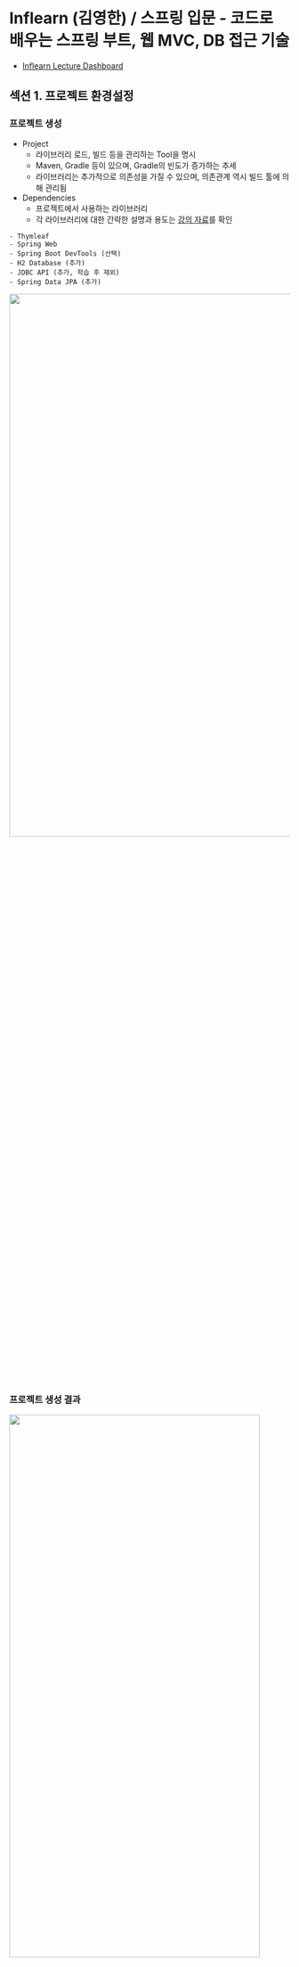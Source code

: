 # Inflearn (김영한) / 스프링 입문 - 코드로 배우는 스프링 부트, 웹 MVC, DB 접근 기술

- [Inflearn Lecture Dashboard](https://www.inflearn.com/course/%EC%8A%A4%ED%94%84%EB%A7%81-%EC%9E%85%EB%AC%B8-%EC%8A%A4%ED%94%84%EB%A7%81%EB%B6%80%ED%8A%B8/dashboard)

## 섹션 1. 프로젝트 환경설정
### 프로젝트 생성
- Project 
  - 라이브러리 로드, 빌드 등을 관리하는 Tool을 명시
  - Maven, Gradle 등이 있으며, Gradle의 빈도가 증가하는 추세
  - 라이브러리는 추가적으로 의존성을 가질 수 있으며, 의존관계 역시 빌드 툴에 의해 관리됨
- Dependencies 
  - 프로젝트에서 사용하는 라이브러리
  - 각 라이브러리에 대한 간략한 설명과 용도는 [강의 자료](etc/스프링%20입문%20-%20코드로%20배우는%20스프링%20부트,%20웹%20MVC,%20DB%20접근%20기술%20v2022-11-28.pdf)를 확인
```
- Thymleaf
- Spring Web
- Spring Boot DevTools (선택)
- H2 Database (추가)
- JDBC API (추가, 학습 후 제외)
- Spring Data JPA (추가)
```
<a href="https://start.spring.io/">
  <img src="../Image/start-spring-io.png" width="600" height="50%">
</a>

### 프로젝트 생성 결과
<img src="../Image/basic-structure.png" width="450" height="50%">

- src/main : 실제 소스 및 Resource
  - java : 실제 패키지 & 소스 파일
  - resource : java 소스 파일을 제외한 xml, html, property와 같은 설정 파일
- src/test : 테스트 코드 부분
- pom.xml, build.gradle : 프로젝트에 대한 라이브러리 정보

### 프로젝트 실행 & JAR 파일 생성
```sh
# 프로젝트 실행
./gradlew bootRun

# jar 생성
./gradlew build

# jar 실행
## 구형 배포 방식 : Tomcat에 war 파일을 업로드
## 최근 배포 방식 : 해당 서버에서 jar 파일을 실행
java -jar build/libs/introduction-0.0.1-SNAPSHOT.jar

# Build 결과물 clean
./gradlew clean
```

## 섹션 2. 스프링 웹 개발 기초
- 웹 서버를 개발하는 3가지의 방법
- Spring boot 웹 어플리케이션 실행 시, 내부적으로 Tomcat을 실행
- 외부의 모든 요청에 대해 컨트롤러에서 처리 여부를 확인
  - 컨트롤러 처리 불가능 -> [정적 컨텐츠](#정적-컨텐츠)
  - 컨트롤러 처리, 화면 응답 -> [MVC와 템플릿 엔진](#mvc와-템플릿-엔진)
  - 컨트롤러 처리, 데이터 응답 -> [API](#api)

### 정적 컨텐츠
- resources/static에서 해당 자원을 찾아 있는 그대로 전달
- 정적 내용 이외에 데이터 바인딩, 코딩 등은 불가능
- [resources/static/index.html](src/main/resources/static/index.html)이 스프링의 Default Welcome Page
- [resources/static/hello-static.html](src/main/resources/static/hello-static.html) 역시 추가적인 조작 없이 그대로 사용됨

### MVC와 템플릿 엔진
- 서버에서 정적 html이 아닌 동적으로 생성된 html을 전달하고자 함
- 스프링에서 Model, View, Controller 패턴 기능을 제공 
- **템플릿 처리 과정**
  1. 사용자로부터 요청을 받은 톰캣은 스프링에게 해당 요청을 전달
  2. 스프링은 해당 요청을 처리할 수 있는 컨트롤러와 메소드를 확인 (@Controller와 @RequestMapping, @GetMapping 등을 사용)
  3. 컨트롤러 안에서 입력 받은 내용(@RequestParam, Model 등)을 바탕으로 해당 요청을 처리. 이때 화면에서 사용될 정보는 Model 객체에, 템플릿으로 활용될 파일의 이름은 리턴 값(문자열)으로 명시
  4. 스프링이 반환된 ViewName(문자열)을 viewResolver에게 전달하면, viewResolver가 화면을 찾아 템플릿 엔진에 연결
  5. 템플릿 엔진(Thymleaf 등)이 html과 Model을 바탕으로 랜더링을 진행한 후 사용자에게 반환
```java
// package com.example.introduction.controller;
// import something;

@Controller
public class HelloController {
    @GetMapping("hello")
    public String hello(Model model) {
        model.addAttribute("data", "Hello World!");
        return "hello"; // resources/templates/hello.html
    }
    @GetMapping("hello-mvc")
    public String helloMvc(@RequestParam("name") String name, Model model) {
        model.addAttribute("name", name);
        return "hello-template"; // resources/templates/hello-template.html
    }
// ...
```

### API
- Json 데이터 구조 포맷으로 데이터를 전달
- Controller에 실행 메소드 상단에 @ResponseBody를 선언
  - viewResolver 대신 HttpMessageConverter가 동작(스프링 부트의 자동 설정)
  - HTTP의 body에 문자 내용을 직접 반환(html body tag가 아님!)
  - @ResponseBody와 @Controller의 합성이 @RestController
- byte 처리 등등 기타 여러 HttpMessageConverter가 기본으로 등록되어 있음
  - 클라이언트의 HTTP Accept 해더와 컨트롤러 반환 타입 정보를 조합하여 HttpMessageConverter가 선택됨
  - 메소드가 문자열을 반환하는 경우, Default 문자 처리 컨버터인 StringHttpMessageConverter가 작동히여 문자열로 반환
  - 객체를 반환하는 경우, Default 객체 처리 컨버터인 MappingJackson2HttpMessageConverter가 작동하여 Json으로 반환
  - 객체를 Json으로 변경해주는 여러 라이브러리가 존재(Jackson, Gson ... )
```java
// package com.example.introduction.controller;
// import something;

@Controller
public class HelloController {
    // ...
    @GetMapping("hello-string")
    @ResponseBody
    public String helloString(@RequestParam("name") String name) {
        return "hello " + name; // StringHttpMessageConverter 작동
    }
    @GetMapping("hello-api")
    @ResponseBody
    public Hello helloApi(@RequestParam("name") String name) {
        Hello hello = new Hello();
        hello.setName(name);
        return hello; // MappingJackson2HttpMessageConverter 작동, Hello 객체를 Json으로 전달
    }
    static class Hello { // 사용자에게 전달할 객체
        private String name;
        public String getName() { return name; }
        public void setName(String name) { this.name = name; }
    }
}
```

## 섹션 3. 회원 관리 예제 - 백엔드 개발
- 매우 간단한 요구사항을 통해 레이어드 아키텍쳐와 테스트 코드를 실습
  - 컨트롤러 : 웹 MVC의 컨트롤러 역할
  - 서비스 : 핵심 비즈니스 로직 구현
  - 리포지토리 : 데이터베이스에 접근, 도메인 객체를 DB에 저장하고 관리
  - 도메인 : 비즈니스 도메인 객체, 예) 회원, 주문 등 주로 데이터베이스에 저장, 관리
- 비즈니스 요구사항 정리
  - 회원 데이터 : id(시스템이 정하는 Long), name(사용자가 입력하는 String)
  - 회원 등록과 조회 기능
  - 데이터 베이스 선정이 이루어지지않음 -> Repository는 인터페이스(역할)로 구현

### 회원 도메인과 리포지토리 개발과 테스트 케이스 작성
- [Member](src/main/java/com/example/introduction/domain/Member.java)
```
특이사항 없음
```
- [MemberRepository](src/main/java/com/example/introduction/repository/MemberRepository.java)
```
# MemberRepository의 save(메소드)의 입력 변수 타입은 무엇이 적절할까?
강의에서는 Member(객체) 타입을 전달받았는데, 기본 타입을 전달받아 내부에서 객체를 생성한 후에 기능을 수행해도 되지 않을까?

안될건 없지만 여러 상황을 고려했을 때, 객체 타입을 입력받는 것이 바람직할 것 같다.

1. 현재는 저장하고자 하는 객체의 구성 요소가 단순함으로 기본 타입으로 입력받아 저장하는 것이 문제가 되지 않을 것이다.
하지만 구성 요소가 복잡해진다면 메소드 사용 시, 파라미터 입력 순서 고려해야하는 등의 번거로움이 존재한다.

Member save(String name, String email, String address); // Member 객체가 복잡해지기 시작한다면 ...

또한, Member(객체)의 구성 요소가 변경, 삭제, 추가될 때 인터페이스의 변경이 발생할 가능성이 있으며, 
인터페이스의 구현체 역시 연쇄적인 수정이 불가피하다. 이는 OOP의 SOLID 원칙 중 OCP 원칙을 위반한다.

2. save(메소드)의 역할은 Member(객체)를 저장하는 것이다. 
Member save (String name)는 문자열 name을 저장한다는 의미로 받아들여 질 수 있으며, 동료 개발자를 혼란에 빠트리기에 충분하다.
구현에 반드시 문자열 name을 입력 변수로 받아 저장하는 메소드가 필요하다면, 차라리 saveWithName 만드는 것이 그.나.마. 합리적일 것이다.

------------------------------------------------------------

# 그렇다면 MemberRepository의 save(메소드)의 반환 타입은 무엇이 적절할까? 이에 대한 결과를 Boolean으로 반환해도 되지 않을까? -> 생각해보기

Hint? 입력 변수 타입을 Member 객체로 받게되면 Call By Reference에 의해 원본의 수정이 발생할 가능성이 있다.
```
- [MemoryMemberRepository](src/main/java/com/example/introduction/repository/MemoryMemberRepository.java)
```
Java 8 Stream과 Lambda의 개념과 간략한 사용법을 확인하여 정리
```
- [MemoryMemberRepositoryTest](src/test/java/com/example/introduction/repository/MemoryMemberRepositoryTest.java)
```
JUnit의 개념과 간략한 사용법을 확인하여 정리
```

### 회원 서비스 개발과 테스트 케이스 작성
- [MemberService](src/main/java/com/example/introduction/service/MemberService.java)
```
Java 8 Optional의 개념과 간략한 사용법을 확인하여 정리
```
- [MemberServiceTest](src/test/java/com/example/introduction/service/MemberServiceTest.java)
```
# MemberService와 MemberServiceTest는 코드 작성 중, 객체 간의 의존성에 대한 문제가 발생하고 이를 해결하기 위한 과정이 존재한다.
따라서, 주석을 통해 코드 작성의 흐름과 문제점 그리고 해결 방법을 고민해 보아야한다.

------------------------------------------------------------

# BeforeEach를 통해 MemberService, MemoryMemberRepository 객체를 매번 생성할 필요가 있을까?

1. @BeforeAll을 사용하여 1회만 객체를 생성해도 되지 않을까?
가능하다. 단 BeforeAll의 메소드는 static으로 설정해 주어야하며, 이에 따라 MemberService, MemoryMemberRepository의 선언 역시 static으로 해주어야한다. 

static MemberService memberService;
static MemoryMemberRepository memoryMemberRepository;

@BeforeAll
static void beforeAll() {
    memoryMemberRepository = new MemoryMemberRepository();
    memberService = new MemberService(memoryMemberRepository);
}

Test 클래스의 라이프 사이클을 변경하면 static으로 설정하지 않고도 진행이 가능하다.
(Spring에 관한 주제를 다룸으로 별도로 JUnit을 학습할 때 정리하자)

2. 전역변수 선언과 동시에 객체를 생성해도 되지 않을까?
이 방법 역시 가능하다. 특별한 제약 사항이 없으며, 코드 역시 훨씬 간결해 보인다.

MemoryMemberRepository memoryMemberRepository = new MemoryMemberRepository();
MemberService memberService = new MemberService(memoryMemberRepository);

3. 그렇다면 3가지의 방법 중 어떠한 방법이 가장 합리적인 테스트 객체 생성 방법일까? -> 생각해보기
```

## 섹션 4. 스프링 빈과 의존관계
- 사용자의 요청을 처리하고 적절한 응답을 반환하는 컨트롤러를 작성하고 스프링 빈의 개념과 의존성 설정에 대해 학습하는 것이 목표
- 컨트롤러는 이전에 작성한 서비스 레이어를 이용하는데, 이를 **컨트롤러가 서비스 객체에 의존한다** 혹은 **의존성을 가지고 있다**고 표현함

### 컴포넌트 스캔과 자동 의존관계 설정
- 스프링을 사용한다는 것은 [MemberController](src/main/java/com/example/introduction/controller/MemberController.java)처럼 서비스에 필요한 클래스를 스프링 컨테이너에 등록하고 이를 받아서 사용하겠다는 의미
  - **클래스 안에서 사용할 의존성을 외부(스프링)에서 주입 받아 사용하는 것을 DI(Dependency Injection)라 함**
  - 스프링 컨테이너에 등록되는 객체는 단 하나의 인스턴스(싱글톤 객체)만 생성(Default, 설정 변경 가능하지만 거의 그대로 사용)하여 불필요한 중복을 제거
  - Why? 하나의 서비스 레이어는 여러 컨트롤러에서 사용될 수 있지만 다른 인스턴스일 필요는 없음
- 현재의 MemberService는 순수한 형태의 자바 클래스임으로 스프링 컨테이너가 MemberService의 존재를 알 수 없음, 따라서 실행 시 MemberService를 찾을 수 없다는 오류가 발생함
  - MemberService에 @Service를, MemoryMemberRepository에 @Repository를 각각 추가하면 스프링 컨테이너가 해당 객체를 스프링 빈으로 관리
```java
// package com.example.introduction.service;
// import something;

@Service
// 클래스에 @Service 을 사용하면 스프링이 시작하는 시점에 스프링 컨테이너를 통해 해당 객체(MemberService)를 생성, 관리 
public class MemberService {
  private final MemberRepository memberRepository;

  @Autowired
  // 생성자에 @Autowired 를 사용하면 객체 생성 시점에 해당 생성자를 실행하며, 실행에 필요한 스프링 빈(여기서는 MemberRepository)을 스프링 컨테이너에서 찾아서 연결(주입)해줌
  public MemberService(MemberRepository memberRepository) {
    this.memberRepository = memberRepository;
  }
}

// package com.example.introduction.repository;
// import something;

@Repository
// 클래스에 @Repository 을 사용하면 스프링이 시작하는 시점에 스프링 컨테이너를 통해 해당 객체(MemoryMemberRepository)를 생성, 관리
public class MemoryMemberRepository implements MemberRepository { }
```
- 스프링 빈을 등록하는 방법에는 2가지 방법이 존재하며 위와 같이 @Controller, @Service, @Repository 를 사용하는 것을 컴포넌트 스캔 방식이라함
  - @ComponentScan(@SpringBootApplication의 내부 요소) 이 포함된 클래스의 하위 패키지의 @Component를 포함한 클래스들이 스캔 대상
  - @Controller, @Service, @Repository 내부에는 @Component 가 포함됨
```
# 컴포넌트 스캔 방식의 장단점? -> 생각해보기
```

### 자바 코드로 직접 스프링 빈 등록하기
- 컴포넌트 스캔 방식을 사용(추가 설정이 없는 경우)하면 객체의 생성 및 의존성 연결을 **스프링이 자동으로 진행**함
- 이번에는 개발자가 직접 스프링 빈을 설정할 수 있는 방법을 학습
  - 같은 환경을 가정하기 위해 Controller 클래스 제외한 나머지 클래스들의 어노테이션을 제거
  - [MemberService](src/main/java/com/example/introduction/service/MemberService.java)
  - [MemoryMemberRepository](src/main/java/com/example/introduction/repository/MemoryMemberRepository.java)
- 개발자가 직접 스프링 빈을 설정하기 위해 XML이나 Java코드를 이용할 수 있음
  - XML로 설정하는 방식은 최근에는 잘 사용하지 않으므로 생략
  - Java 코드를 이용하여 스프링 빈을 설정하는 초기 SpringConfig.java 소스
```java
// package com.example.introduction;
// import something;

@Configuration
/*
 스프링이 시작하는 시점에 해당 객체의 @Bean 메소드를 이용하여 스프링 빈을 생성, 등록
 어떠한 구현체를 주입할지 개발자가 Java 코드로 설정할 수 있음
*/
public class SpringConfig {
    @Bean
    // 메소드를 실행하여 반환되는 객체를 스프링 빈에 등록
    public MemberService memberService() {
        // MemberService는 생성자는 MemberRepository 구현체를 필요로 함
        return new MemberService(memberRepository());
    }
    @Bean
    // 메소드를 실행하여 반환되는 객체를 스프링 빈에 등록
    public MemberRepository memberRepository() {
        // MemoryMemberRepository 를 주요 구현체로 사용하는 경우
        return new MemoryMemberRepository();
    }
}
```
- 컨트롤러의 경우, 스프링 빈으로 등록되는 것 이외에도 사용자 요청의 진입점을 나타내야함으로 @Controller 를 그대로 사용
  - 컴포넌트 스캔 방식으로 스프링 빈이 됨으로 중간에 @Bean 을 사용하여 설정할 수 없음
  - 예제에서 컨트롤러가 사용하는 의존성 객체는 @Configuration 에 등록된 내용을 기반으로 연결(주입)되어짐
- 컴포넌트 스캔과 Java 스프링 빈 설정은 각각 장단점이 존재
  - 실무에서는 주로 정형화된 컨트롤러, 서비스, 리포지토리 같은 코드는 컴포넌트 스캔을 사용
  - 컴포넌트 스캔은 코드가 간략하여 편해보이지만 변경 시 여러 코드의 수정이 필요
  - Java 스프링 빈 설정 파일을 운영하면 매우 쉽게 구현체를 변경할 수 있음
  - 정형화되지 않거나, 상황에 따라 구현 클래스를 변경해야 하면 Java 스프링 빈 설정 파일을 사용하는 것이 유리
  - 예제에서는 리포지토리 구현체를 변경할 예정이므로, 컴포넌트 스캔 방식 대신 Java 스프링 빈 설정 파일을 사용
- 컴포넌트 스캔 시, 의존성 주입 방식은 3가지 방식이 존재
```java
/*
 Field Injection
 변경할 수 있는 방법이 아예 없음, 현재는 거의 사용하지 않음
*/
@Autowired private MemberRepository memberRepository;

/*
 Setter Injection
 final로 설정할 수 없으며, set 메소드가 public으로 노출 되어야함
 MemberService가 설정된 이후 변경될 이유가 없을 텐데 변경이 가능함
*/
private MemberService memberService;

@Autowired
public void setMemberService(MemberService memberService) {
    this.memberService = memberService;
}

/*
 Constructor Injection
 의존 관계가 실행(runtime) 중에 동적으로 변하는 경우는 거의 없으므로 생성자 주입을 권장
*/
private final MemberService memberService;

@Autowired
public MemberController(MemberService memberService) {
    this.memberService = memberService;
}
```

## 섹션 5. 회원 관리 예제 - 웹 MVC 개발
- [MemberController](src/main/java/com/example/introduction/controller/MemberController.java)을 통해 회원 가입과 조회 기능을 작성하는 것이 목표

### 회원 웹 기능 - 홈 화면 추가
- [HomeController](src/main/java/com/example/introduction/controller/HomeController.java)와 [home.html](src/main/resources/templates/home.html) 작성
- 외부의 모든 요청에 대해 컨트롤러에서 처리 여부를 **먼저 확인**함으로 [정적 컨텐츠](#정적-컨텐츠)에서 작성한 [index.html](src/main/resources/static/index.html)은 무시됨

### 회원 웹 기능 - 등록
- 사용자가 데이터를 입력하는 화면([createMemberForm.html](src/main/resources/templates/members/createMemberForm.html))과 전달되는 데이터([MemberForm](src/main/java/com/example/introduction/controller/MemberForm.java))형태를 정의
- 스프링이 화면 form/input/name 속성의 값(name)과 MemberForm(name 변수)을 매칭하여 컨트롤러에게 전달
- [MemberController/create](src/main/java/com/example/introduction/controller/MemberController.java)에 등록 기능 작성
- Get은 데이터를 조회할때, Post는 데이터를 서버에 전달할때 사용됨

### 회원 웹 기능 - 조회
- [MemberController/memberList](src/main/java/com/example/introduction/controller/MemberController.java)에 조회 기능 작성
- 템플릿 엔진이 Model안의 데이터를 읽어서(getter) 화면([memberList.html](src/main/resources/templates/members/memberList.html))을 랜더링 

## 섹션 6. 스프링 DB 접근 기술
1. 메모리에 저장되는 데이터는 애플리케이션이 종료되면 삭제됨
2. 작고 쉽게 사용이 가능한 [H2 데이터베이스를 설치](#h2-데이터베이스-설치)하고 [순수 JDBC API](#순수-jdbc)를 통해 데이터를 저장해보기
3. 순수 JDBC의 불편한 방식을 개선하고 SQL에 집중하기 위해 [스프링이 제공하는 JdbcTemplate](#스프링-jdbctemplate) 적용
4. 개발자가 직접 SQL을 작성하지 않고 객체를 DB에 저장, 관리할 수 있게끔 지원하는 [JPA](#jpa) 적용
5. 스프링에서 JPA를 쉽게 사용할 수 있게 추상화한 기술인 [스프링 데이터 JPA](#스프링-데이터-jpa) 적용

### H2 데이터베이스 설치
- [H2 Database 다운로드](https://h2database.com/h2-2019-10-14.zip) (클릭 시 해당 강의에서 사용하는 버전으로 다운로드)
- 압축 해제 후, Shell Script에 실행 권한 부여 및 실행
```sh
# 폴더 이동
cd h2/bin

# Mac을 사용하는 경우 실행 권한 부여
chmod 755 h2.sh

# H2 Database 실행
./h2.sh
``` 
- [웹 화면](http://localhost:8082/)에서 DataBase 파일 생성 및 접근
```
jdbc:h2:~/Documents/twil/SpringBootStudy/introduction/etc/test
-> .../etc 에 test.mv.db 가 생성됨

jdbc:h2:tcp://localhost/~/Documents/twil/SpringBootStudy/introduction/etc/test
-> 파일 시스템이 아닌 tcp 소켓으로 접근, JDBC가 사용해야할 정보
```
- 테이블 생성은 [ddl.sql](sql/ddl.sql) 참고

### 순수 JDBC
- [build.gradle](build.gradle)
  - JDBC, H2 데이터베이스 라이브러리 추가
```gradle
implementation 'org.springframework.boot:spring-boot-starter-jdbc' // Java에서 DB에 접근하기 위한 (필수) JDBC 라이브러리
runtimeOnly 'com.h2database:h2' // DB와 연결할 때, 데이터베이스가 제공하는 클라이언트를 사용
```
- [application.properties](src/main/resources/application.properties)
  - DB 접속 시 필요한 정보(spring datasource)를 명시
  - 스프링이 시작하는 시점에 해당 정보를 바탕으로 DB에 연결할 수 있는 DataSource 라는 객체를 생성함
```properties
spring.datasource.url=jdbc:h2:tcp://localhost/~/Documents/twil/SpringBootStudy/introduction/etc/test // 접근 URL 정보
spring.datasource.driver-class-name=org.h2.Driver // 드라이버 종류
spring.datasource.username=sa // DB 사용자 명
```
- [JdbcMemberRepository](src/main/java/com/example/introduction/repository/JdbcMemberRepository.java)
  - JDBC를 이용하여 MemberRepository 구현
  - 개발자는 스프링이 생성해둔 DataSource 객체의 Connection, PreparedStatement을 통해 SQL을 입력, 실행
  - ResultSet을 통해 반환된 결과를 처리하고 Connection, PreparedStatement, ResultSet을 close
  - 위와 같이 JDBC API로 직접 코딩하는 것은 아주 먼 옛날 이야기, 고대 개발자들이 겪은 어려움을 체험
- JdbcMemberRepository를 사용하게끔 [SpringConfig](src/main/java/com/example/introduction/SpringConfig.java) 수정
- 잘 설계된 OOP에 스프링의 DI를 사용한다면 기존 코드(MemberService 등)를 전혀 손대지 않고, 설정 소스(SpringConfig)의 변경만으로 구현 클래스를 변경할 수 있음
```
JDBC 개념을 확인하여 정리
```

### 스프링 통합 테스트
- 데이터베이스 연결, JDBC 구현 기능을 테스트하고 싶지만 앞서 진행한 방식으로는 테스트를 진행할 수 없음
  - Why? 지금까지의 테스트 코드는 스프링의 도움이 필요 없는 순수한 자바 코드, 스프링이 가지고 있는 DB 정보(DataSource)를 사용할 수 없음
  - But, 스프링이 제공하는 통합 테스트를 진행하면 스프링을 실행시켜 테스트를 진행할 수 있음
- [MemberServiceIntegrationTest](src/test/java/com/example/introduction/service/MemberServiceIntegrationTest.java)
  - 실무에서 통합 테스트보다는 단위 테스트를 더 많이 하는 것을 권장
```
단위 테스트, 통합 테스트의 개념을 확인하여 정리
```

### 스프링 JdbcTemplate
- 순수 Jdbc API와 동일한 환경설정
- [JdbcTemplateMemberRepository](src/main/java/com/example/introduction/repository/JdbcTemplateMemberRepository.java)
  - JdbcTemplate을 이용하여 MemberRepository 구현
  - 스프링 JdbcTemplate과 MyBatis 같은 라이브러리는 JDBC API에서 본 반복 코드를 대부분 제거
  - 템플릿 메소드 패턴과 여러 패턴을 사용하여 코드를 줄인 결과
- JdbcTemplateMemberRepository를 사용하게끔 [SpringConfig](src/main/java/com/example/introduction/SpringConfig.java) 수정
- 많이 편해지긴 했지만 여전히 SQL은 직접 작성해야 함
```
템플릿 메소드 패턴, 콜백의 개념을 확인하여 정리
```

### JPA
- Java Persistence API의 약자로 **Java 진영의 ORM 기술에 대한 표준 명세(인터페이스)** 이며 이를 구현하는 여러 구현체가 있음
  - Hibernate, EclipseLink, DataNucleus 등이 있으며 주로 Hibernate 사용(스프링 Default)
- [build.gradle](build.gradle)
  - JPA 라이브러리 추가, JDBC 라이브러리 제거
  - spring-boot-starter-data-jpa 는 내부에 JDBC 관련 라이브러리를 포함
```gradle
// implementation 'org.springframework.boot:spring-boot-starter-jdbc' // Java에서 DB에 접근하기 위한 (필수) JDBC 라이브러리
implementation 'org.springframework.boot:spring-boot-starter-data-jpa' // JPA 라이브러리 (JDBC 포함)
runtimeOnly 'com.h2database:h2' // DB와 연결할 때, 데이터베이스가 제공하는 클라이언트를 사용
```
- [application.properties](src/main/resources/application.properties)
  - DB 접속 시 필요한 정보(spring datasource)를 명시 + JPA 관련 설정 추가
  - 스프링이 시작하는 시점에 해당 정보를 바탕으로 DB에 연결할 수 있는 EntityManager 라는 객체를 생성함
```properties
spring.jpa.show-sql=true // JPA가 생성하는 SQL을 출력
spring.jpa.hibernate.ddl-auto=none // JPA가 제공하는 테이블 자동 생성 기능(none = 해당 기능 미사용, create = 엔티티 정보를 바탕으로 테이블 자동 생성)
```
- [Member](src/main/java/com/example/introduction/domain/Member.java) 수정
  - JPA에서 제공하는 각종 어노테이션을 통해 객체(Member)와 DB 테이블을 연결할 수 있음
  - SQL과 데이터 중심의 설계에서 객체 중심의 설계로 패러다임을 전환할 수 있음으로 개발 생산성의 증대를 기대할 수 있음
- [JpaMemberRepository](src/main/java/com/example/introduction/repository/JpaMemberRepository.java)
  - JPA를 이용하여 MemberRepository 구현
  - 기존의 중복 코드의 제거뿐만 아니라 Entity 객체의 PK를 기반으로 한 기본적인 CRUD SQL을 대신 생성, 실행
  - PK 기반이 아닌 SQL의 경우, SQL과 유사한 JPQL(객체 지향 쿼리 언어) 작성을 통해 DB 작업을 진행(SQL로 번역이 이루어짐)
- [MemberService](src/main/java/com/example/introduction/service/MemberService.java) 수정
  - JPA를 통한 모든 데이터 조작 과정에는 트랜잭션이 필요함
  - 하나의 비즈니스 로직은 2개 이상의 데이터 조작으로 이루어질 수 있음으로 서비스 계층에 트랜잭션을 추가
- JpaMemberRepository를 사용하게끔 [SpringConfig](src/main/java/com/example/introduction/SpringConfig.java) 수정
- JPA는 스프링만큼 거대한 기술이고, 학습해야 할 분량도 방대함으로 해당 강의에서는 이러한 개념이 있다는 것만 확인
```
JPA의 주요 핵심 개념을 확인하여 정리
```

### 스프링 데이터 JPA
- JPA와 동일한 환경설정
- [SpringDataJpaMemberRepository](src/main/java/com/example/introduction/repository/SpringDataJpaMemberRepository.java)
  - 스프링 데이터 JPA을 이용하여 MemberRepository 구현
  - 스프링 데이터 JPA가 프록시라는 기술을 통해 JpaRepository를 상속받는 인터페이스(SpringDataJpaMemberRepository)를 구현체로 만들어 스프링 빈으로 자동 등록
  - 개발자는 구현 클래스 없이 인터페이스 만으로 개발을 완료하고 스프링 데이터 JPA가 만들어 둔 구현체를 Injection받아 사용, 핵심 비즈니스 로직을 개발하는데 집중
  - JpaRepository의 내부에는 기본적으로 필요한 CRUD 메소드들과 페이징 기능이 자동 제공됨
  - 메소드 이름의 규칙을 가지고 메소드 내용을 직접 생성(findByName, findByNameAndEmail)
- SpringDataJpaMemberRepository를 사용하게끔 [SpringConfig](src/main/java/com/example/introduction/SpringConfig.java) 수정
- 스프링 데이터 JPA 프레임 워크는 JPA를 편리하게 사용하도록 도와주는 기술, 따라서 JPA를 먼저 학습한 후에 스프링 데이터 JPA를 학습하는 것이 바람직
  - 실무에서는 JPA와 스프링 데이터 JPA를 기본으로 사용하고 복잡한 동적 쿼리는 Querydsl이라는 라이브러리를 사용
  - Querydsl로도 해결하기 어려운 쿼리는 JPA가 제공하는 네이티브 쿼리를 사용하거나, 앞서 학습한 스프링 JdbcTemplate, MyBatis를 사용
```
프록시 개념을 확인하여 정리
```

## 섹션 7. AOP
### AOP가 필요한 상황
- AOP를 **언제, 왜** 써야하는지 아는 것이 중요
  - 모든 메소드의 호출 시간을 측정하고 싶다면?
```java
long start = System.currentTimeMillis();
try {
    // 실제 비즈니스 로직
} finally {
    long finish = System.currentTimeMillis();
    long timeMs = finish - start;
    System.out.println("join " + timeMs + "ms");
}
```
- 시간을 측정하는 로직은 공통 관심 사항(cross-cutting concern)
- 실제 비즈니스 로직은 핵심 관심 사항(core concern)
- 공통 관심 사항과 핵심 관심 사항이 섞여서 유지보수가 어려움

### AOP 적용
- AOP(Aspect Oriented Programming, 관점 지향 프로그래밍)의 개념이 등장
  - 공통 관심 사항(cross-cutting concern)과 핵심 관심 사항(core concern)을 분리
  - 시간을 측정하는 로직을 별도의 공통 로직으로 생성하고 원하는 곳에 적용
- [TimeTraceAop](src/main/java/com/example/introduction/aop/TimeTraceAop.java)
  - 공통 관심 내용을 작성하고 적용할 부분을 지정
  - 핵심 관심 사항에 필요한 내용만을 작성할 수 있음
  - 변경 및 유지 보수가 용이
- 스프링 빈 의존성 연결 시 공통 관심 사항을 수행하는 가짜 대상(프록시)를 만들어 내어 진짜 인스턴스 앞에 세워둠
  - 클라이언트 부분에서 의존성을 호출할 때, 프록시가 수행된 후에 진짜 인스턴스가 실행됨
  - DI를 하지 않고 의존성을 직접 생성한다면 불가능한 기술
- 실제 Proxy가 주입되는지 콘솔에 출력해서 확인
  - [MemberService](src/main/java/com/example/introduction/service/MemberService.java)에서 주입받은 MemberRepository Class 확인
- 프록시 개념을 사용하는 AOP 말고도 컴파일 타임에 코드를 덮어 씌우는 방식도 있음

## 섹션 8. 다음으로
- Web MVC, 아키텍쳐와 테스트 코드, DI와 IoC, DB 접근 기술을 넓고 얕게 배워봄
- 이제는 각 기술들의 작동 원리에 대해서 상세하게 학습을 진행하면 됨
- 스프링을 단순히 깊게 이해하는 것보다 실무에서 발생하는 문제들을 잘 해결하는 것이 훨씬 중요

## Reference
- [Template Engine](https://imgzon.tistory.com/97)
- [Call By Reference](https://velog.io/@ahnick/Java-Call-by-Value-Call-by-Reference)
- Optional
  - http://www.tcpschool.com/java/java_stream_optional
  - https://mangkyu.tistory.com/70
- [ConcurrentHashMap](https://devlog-wjdrbs96.tistory.com/269)
- [AtomicLong](https://velog.io/@donghokim1998/Java-AtomicLong%EC%9D%B4%EB%9E%80)
- Java stream
  - http://tcpschool.com/java/java_stream_creation
  - https://futurecreator.github.io/2018/08/26/java-8-streams/
- [Lambda](http://www.tcpschool.com/java/java_lambda_concept)
- [Spring Dependency Injection](https://baek.dev/post/21/)
- [Spring Bean](https://choiyeonho903.tistory.com/11)
- [@Component, @Bean difference](https://ecsimsw.tistory.com/entry/%EC%8A%A4%ED%94%84%EB%A7%81-%EC%BB%A8%ED%85%8C%EC%9D%B4%EB%84%88)
- [Spring Bean 생성 및 사용](https://lazymankook.tistory.com/67)
- [Annotation과 Bean](https://lazymankook.tistory.com/27)
- [H2 Database install path](https://recordsoflife.tistory.com/655)
- [JPA 기본 Annotation 정리](https://www.icatpark.com/entry/JPA-%EA%B8%B0%EB%B3%B8-Annotation-%EC%A0%95%EB%A6%AC)